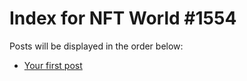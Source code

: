 # Index for NFT World #1554
Posts will be displayed in the order below:

- [Your first post](./001-first.md)

